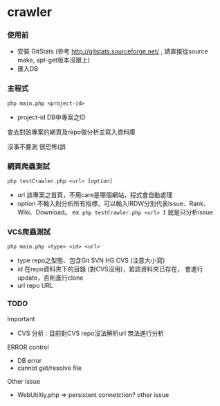 crawler
=======

### 使用前
* 安裝 GitStats (參考 http://gitstats.sourceforge.net/ , 請直接從source make, apt-get版本沒跟上)
* 匯入DB

### 主程式
`php main.php <project-id>`

* project-id DB中專案之ID

會去對該專案的網頁及repo做分析並寫入資料庫

沒事不要測 很恐怖(誤

### 網頁爬蟲測試
`php testCrawler.php <url> [option]`

* url 該專案之首頁，不用care是哪個網站，程式會自動處理
* option 不輸入則分析所有指標，可以輸入IRDW分別代表Issue、Rank、Wiki、Download。
ex. `php testCrawler.php <url> I` 就是只分析issue

### VCS爬蟲測試
`php main.php <type> <id> <url>`

* type repo之型態、包含Git SVN HG CVS (注意大小寫)
* id 在repo資料夾下的目錄 (對CVS沒用)，若該資料夾已存在，
會進行update，否則進行clone
* url repo URL

### TODO
Important
* CVS 分析 : 目前對CVS repo沒法解析url 無法進行分析

ERROR control
* DB error
* cannot get/resolve file

Other Issue
* WebUtiltiy.php => persistent connetction?  other issue
